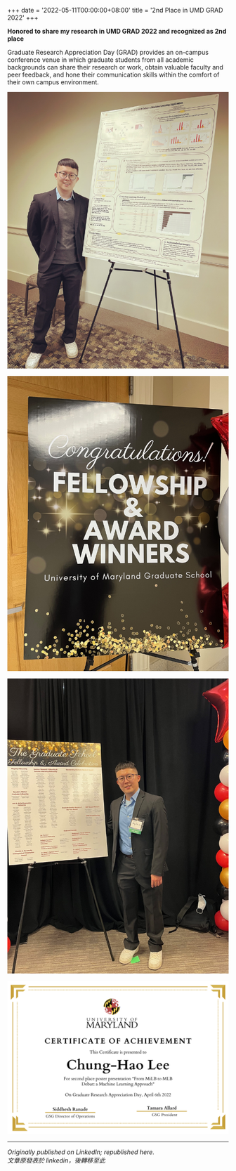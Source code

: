 +++
date = '2022-05-11T00:00:00+08:00'
title = '2nd Place in UMD GRAD 2022'
+++

**Honored to share my research in UMD GRAD 2022 and recognized as 2nd place**

Graduate Research Appreciation Day (GRAD) provides an on-campus conference venue in which graduate students from all academic backgrounds can share their research or work, obtain valuable faculty and peer feedback, and hone their communication skills within the comfort of their own campus environment.

![pic1](pic1.jpeg "Me take photo with my poster")

![pic2](pic2.jpeg)

![pic3](pic3.jpeg "Me take photo with Award winner list!")

![Award](pic4.jpeg)


---
*Originally published on LinkedIn; republished here.* <br>
*文章原發表於 linkedin，後轉移至此*
